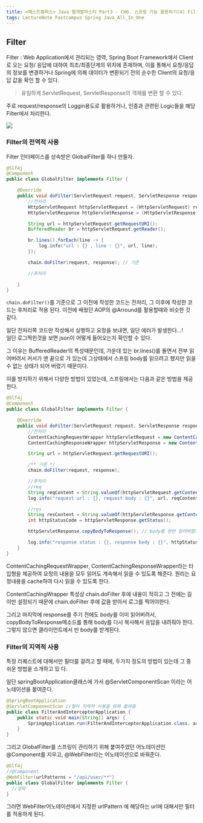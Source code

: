 ```yaml
---
title: <패스트캠퍼스> Java 웹개발마스터 Part3 - CH6. 스프링 기능 활용하기(4) Filter
tags: LectureNote Fastcampus Spring Java_All_In_One
---
```


## Filter

Filter : Web Application에서 관리되는 영역, Spring Boot Framework에서 Client로 오는 요청/
응답에 대하여 최초/최종단계의 위치에 존재하며, 이를 통해서 요청/응답의 정보를 변경하거나 Spring에 의해
데이터가 변환되기 전의 순수한 Client의 요청/응답 값을 확인 할 수 있다.

> 유일하게 ServletRequest, ServletResponse의 객체를 변환 할 수 있다.

주로 request/response의 Loggin용도로 활용하거나, 인증과 관련된 Logic들을 해당 Filter에서 처리한다.

![](/assets/img/LectureNote/FastCampus/Java_All_In_One/springmvc_request_lifecycle.jpg)

### Filter의 전역적 사용

Filter 인터페이스를 상속받은 GlobalFilter를 하나 만들자.

~~~java
@Slf4j
@Component
public class GlobalFilter implements Filter {

    @Override
    public void doFilter(ServletRequest request, ServletResponse response, FilterChain chain) throws IOException, ServletException {
        //전처리
        HttpServletRequest httpServletRequest = (HttpServletRequest) request;
        HttpServletResponse httpServletResponse = (HttpServletResponse) response;

        String url = httpServletRequest.getRequestURI();
        BufferedReader br = httpServletRequest.getReader();

        br.lines().forEach(line -> {
            log.info("url : {} , line : {}", url, line);
        });

        chain.doFilter(request, response); // 기준

        //후처리

    }
}
~~~

`chain.doFilter()`를 기준으로 그 이전에 작성한 코드는 전처리, 그 이후에 작성한 코드는 후처리로 적용
된다. 이전에 배웠던 AOP의 @Arround를 활용할때와 비슷한 것 같다.

일단 전처리쪽 코드만 작성해서 실행하고 요청을 보내면, 일단 에러가 발생한다...!  
일단 로그찍힌것을 보면 json이 어떻게 들어오는지 확인할 수 있다.  

그 이유는 BufferedReader의 특성때문인데, 가운데 있는 br.lines()를 돌면서 전부 읽어버려서 커서가 맨
끝으로 가 있는데 그상태에서 스프링 body를 읽으려고 했지만 읽을 수 없는 상태가 되어 버렸기 때문이다.

이를 방지하기 위해서 다양한 방법이 있었는데, 스프링에서는 다음과 같은 방법을 제공한다.

~~~java
@Slf4j
@Component
public class GlobalFilter implements Filter {

    @Override
    public void doFilter(ServletRequest request, ServletResponse response, FilterChain chain) throws IOException, ServletException {
        //전처리
        ContentCachingRequestWrapper httpServletRequest = new ContentCachingRequestWrapper((HttpServletRequest) request);
        ContentCachingResponseWrapper httpServletResponse = new ContentCachingResponseWrapper ((HttpServletResponse) response);

        String url = httpServletRequest.getRequestURI();

        /** 기준 */
        chain.doFilter(request, response);

        //후처리
        //req
        String reqContent = String.valueOf(httpServletRequest.getContentAsByteArray());
        log.info("request url : {}, request body : {}", url, reqContent);

        //res
        String resContent = String.valueOf(httpServletResponse.getContentAsByteArray());
        int httpStatusCode = httpServletResponse.getStatus();

        httpServletResponse.copyBodyToResponse(); // body를 한번 읽어버렸기 때문에 복사해서 넘겨줘야한다.

        log.info("response status : {}, response body : {}", httpStatusCode, resContent)
    }
}
~~~

ContentCachingRequestWrapper, ContentCachingResponseWrapper라는 타입형을 제공하여 요청의
내용을 모두 읽어도 계속해서 읽을 수 있도록 해준다. 원리는 요청내용을 cache하여 다시 읽을 수 있도록 한다.

ContentCachingWrapper 특성상 chain.doFilter 후에 내용이 적히고 그 전에는 길이만 설정되기 때문에
chain.doFilter 후에 값을 받아서 로그를 찍어야한다.

그리고 마지막에 response를 주기 전에도 body를 이미 읽어버려서, copyBodyToResponse메소드를 통해
body를 다시 복사해서 응답을 내려줘야 한다. 그렇지 않으면 클라이언트에서 빈 body를 받게된다.


### Filter의 지역적 사용
특정 리퀘스트에 대해서만 필터를 걸려고 할 때에, 두가지 정도의 방법이 있는데 그 중 쉬운 방법을 소개하고 있
다.

일단 springBootApplication클래스에 가서 @ServletComponentScan 이라는 어노테이션을 붙여준다.

~~~java
@SpringBootApplication
@ServletComponentScan //필터 지역적 사용을 위해 붙여줌
public class FilterAndInterceptorApplication {
    public static void main(String[] args) {
        SpringApplication.run(FilterAndInterceptorApplication.class, args);
    }
}
~~~

그리고 GlobalFilter를 스프링이 관리하기 위해 붙여주었던 어노테이션인 @Component를 지우고,
@WebFilter라는 어노테이션으로 바꿔준다.

~~~java
@Slf4j
//@Component
@WebFilter(urlPatterns = "/api/user/**")
public class GlobalFilter implements Filter {
  //생략
}
~~~

그러면 WebFilter어노테이션에서 지정한 urlPattern 에 해당하는 url에 대해서만 필터를 적용하게 된다.
